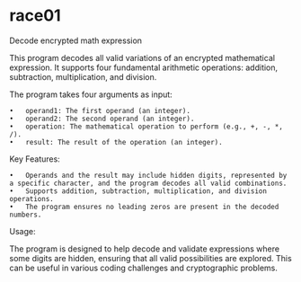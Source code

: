 # race01 

Decode encrypted math expression

This program decodes all valid variations of an encrypted mathematical expression. It supports four fundamental arithmetic operations: addition, subtraction, multiplication, and division.

The program takes four arguments as input:

	•	operand1: The first operand (an integer).
	•	operand2: The second operand (an integer).
	•	operation: The mathematical operation to perform (e.g., +, -, *, /).
	•	result: The result of the operation (an integer).

Key Features:

	•	Operands and the result may include hidden digits, represented by a specific character, and the program decodes all valid combinations.
	•	Supports addition, subtraction, multiplication, and division operations.
	•	The program ensures no leading zeros are present in the decoded numbers.

Usage:

The program is designed to help decode and validate expressions where some digits are hidden, ensuring that all valid possibilities are explored. This can be useful in various coding challenges and cryptographic problems.
